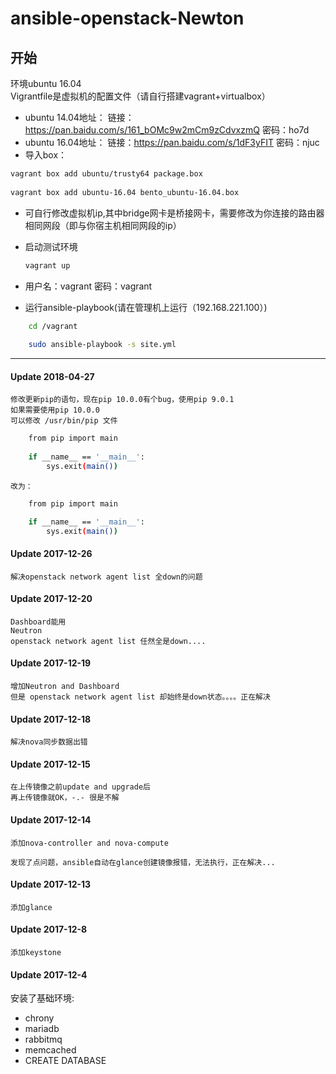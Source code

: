 ansible-openstack-Newton 
========================

## 开始
环境ubuntu 16.04   
Vigrantfile是虚拟机的配置文件（请自行搭建vagrant+virtualbox）
- ubuntu 14.04地址： 链接：https://pan.baidu.com/s/161_bOMc9w2mCm9zCdvxzmQ 密码：ho7d
- ubuntu 16.04地址： 链接：https://pan.baidu.com/s/1dF3yFIT 密码：njuc
- 导入box： 
```bash 
vagrant box add ubuntu/trusty64 package.box
   
vagrant box add ubuntu-16.04 bento_ubuntu-16.04.box
```
     
- 可自行修改虚拟机ip,其中bridge网卡是桥接网卡，需要修改为你连接的路由器相同网段（即与你宿主机相同网段的ip）

- 启动测试环境
	```bash
	vagrant up
	```


- 用户名：vagrant   密码：vagrant
- 运行ansible-playbook(请在管理机上运行（192.168.221.100）)
```bash
	cd /vagrant
	
	sudo ansible-playbook -s site.yml
```
---
#### Update 2018-04-27
	修改更新pip的语句，现在pip 10.0.0有个bug，使用pip 9.0.1
	如果需要使用pip 10.0.0
	可以修改 /usr/bin/pip 文件
```bash
	from pip import main
	
	if __name__ == '__main__':
        sys.exit(main())
```
	
	改为：
	
```bash
	from pip import main

	if __name__ == '__main__':
        sys.exit(main())
```


#### Update 2017-12-26
	解决openstack network agent list 全down的问题


#### Update 2017-12-20
	Dashboard能用
	Neutron
	openstack network agent list 任然全是down....

#### Update 2017-12-19
	增加Neutron and Dashboard
	但是 openstack network agent list 却始终是down状态。。。。正在解决

#### Update 2017-12-18
	解决nova同步数据出错

#### Update 2017-12-15
	在上传镜像之前update and upgrade后
	再上传镜像就OK，-.- 很是不解
	
#### Update 2017-12-14
	添加nova-controller and nova-compute
	
	发现了点问题，ansible自动在glance创建镜像报错，无法执行，正在解决...

#### Update 2017-12-13
	添加glance

#### Update 2017-12-8
	添加keystone

#### Update 2017-12-4

安装了基础环境:

- chrony
- mariadb
- rabbitmq
- memcached
- CREATE DATABASE

	

